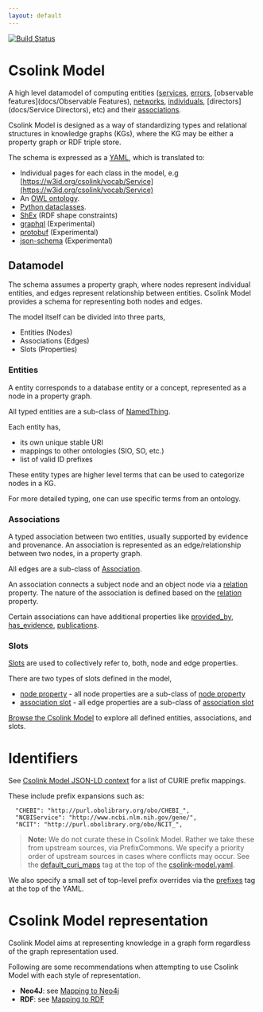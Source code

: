 ```yaml
---
layout: default
---
```


[![Build Status](https://travis-ci.org/csolink/csolink-model.svg?branch=master)](https://travis-ci.org/csolink/csolink-model)

# Csolink Model

A high level datamodel of computing entities ([services](docs/Service), [errors](docs/Error), [observable features](docs/Observable Features), [networks](docs/Network), [individuals](docs/IndividualSystem), [directors](docs/Service Directors), etc) and their [associations](docs/Association).

Csolink Model is designed as a way of standardizing types and relational structures in knowledge graphs (KGs), 
where the KG may be either a property graph or RDF triple store.

The schema is expressed as a [YAML](https://github.com/noelmcloughin/csolink-model/blob/master/csolink-model.yaml), which is translated to:

 * Individual pages for each class in the model, e.g [https://w3id.org/csolink/vocab/Service](https://w3id.org/csolink/vocab/Service)
 * An [OWL ontology](csolink-model.owl).
 * [Python dataclasses](csolink/model.py).
 * [ShEx](csolink-model.shex) (RDF shape constraints)
 * [graphql](csolink-model.graphql) (Experimental)
 * [protobuf](csolink-model.proto) (Experimental)
 * [json-schema](json-schema/csolink-model.json) (Experimental) 


## Datamodel

The schema assumes a property graph, where nodes represent individual entities, and edges represent relationship 
between entities. Csolink Model provides a schema for representing both nodes and edges.


The model itself can be divided into three parts,
* Entities (Nodes)
* Associations (Edges)
* Slots (Properties)


### Entities

A entity corresponds to a database entity or a concept, represented as a node in a property graph.

All typed entities are a sub-class of [NamedThing](docs/NamedThing).
 

Each entity has,
- its own unique stable URI
- mappings to other ontologies (SIO, SO, etc.)
- list of valid ID prefixes

These entity types are higher level terms that can be used to categorize nodes in a KG. 

For more detailed typing, one can use specific terms from an ontology.


### Associations

A typed association between two entities, usually supported by evidence and provenance. 
An association is represented as an edge/relationship between two nodes, in a property graph.

All edges are a sub-class of [Association](docs/Association).

An association connects a subject node and an object node via a [relation](docs/relation) property.
The nature of the association is defined based on the [relation](docs/relation) property.

Certain associations can have additional properties like [provided_by](docs/provided_by), 
[has_evidence](docs/has_evidence), [publications](docs/publications).


### Slots

[Slots](docs#slots) are used to collectively refer to, both, node and edge properties.

There are two types of slots defined in the model,
- [node property](docs/node_property) - all node properties are a sub-class of [node property](docs/node_property)
- [association slot](docs/association_slot) - all edge properties are a sub-class of [association slot](docs/association_slot)


[Browse the Csolink Model](docs/) to explore all defined entities, associations, and slots.


# Identifiers

See [Csolink Model JSON-LD context](context.jsonld) for a list of CURIE prefix mappings.

These include prefix expansions such as:

      "CHEBI": "http://purl.obolibrary.org/obo/CHEBI_",
      "NCBIService": "http://www.ncbi.nlm.nih.gov/gene/",
      "NCIT": "http://purl.obolibrary.org/obo/NCIT_",


> **Note:** We do not curate these in Csolink Model. Rather we take these from upstream sources, 
via PrefixCommons. We specify a priority order of upstream sources in cases where conflicts may occur. 
See the [default_curi_maps](https://biolink.github.io/biolinkml/docs/default_curi_maps) tag at the 
top of the [csolink-model.yaml](csolink-model.yaml). 

We also specify a small set of top-level prefix overrides via the [prefixes](https://biolink.github.io/biolinkml/docs/prefixes) 
tag at the top of the YAML.


# Csolink Model representation

Csolink Model aims at representing knowledge in a graph form regardless of the graph representation used.

Following are some recommendations when attempting to use Csolink Model with each style of representation. 

- **Neo4J**: see [Mapping to Neo4j](about/mapping-neo4j)
- **RDF**: see [Mapping to RDF](about/mapping-rdf)
